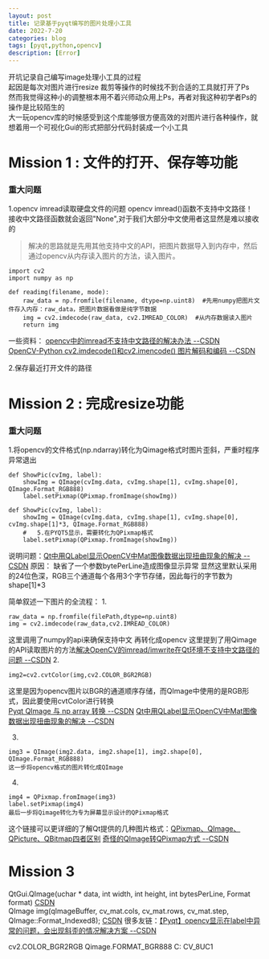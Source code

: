 ```yaml
---
layout: post
title: 记录基于pyqt编写的图片处理小工具
date: 2022-7-20
categories: blog
tags: [pyqt,python,opencv]
description: [Error]
---
```


开坑记录自己编写image处理小工具的过程  
起因是每次对图片进行resize 裁剪等操作的时候找不到合适的工具就打开了Ps  
然而我觉得这种小的调整根本用不着兴师动众用上Ps，再者对我这种初学者Ps的操作是比较陌生的  
大一玩opencv库的时候感受到这个库能够很方便高效的对图片进行各种操作，就想着用一个可视化Gui的形式把部分代码封装成一个小工具  

# Mission 1 : 文件的打开、保存等功能



### 重大问题
1.opencv imread读取硬盘文件的问题
opencv imread()函数不支持中文路径！ 接收中文路径函数就会返回"None",对于我们大部分中文使用者这显然是难以接收的
>解决的思路就是先用其他支持中文的API，把图片数据导入到内存中，然后通过opencv从内存读入图片的方法，读入图片。
```
import cv2
import numpy as np

def readimg(filename, mode):
	raw_data = np.fromfile(filename, dtype=np.uint8)  #先用numpy把图片文件存入内存：raw_data，把图片数据看做是纯字节数据
	img = cv2.imdecode(raw_data, cv2.IMREAD_COLOR)  #从内存数据读入图片
	return img
```
一些资料： 
[opencv中的imread不支持中文路径的解决办法 --CSDN](https://blog.csdn.net/WhoisPo/article/details/104511841/)   
[OpenCV-Python cv2.imdecode()和cv2.imencode() 图片解码和编码 --CSDN](https://blog.csdn.net/dcrmg/article/details/79155233)  

2.保存最近打开文件的路径

# Mission 2 : 完成resize功能

### 重大问题
1.将opencv的文件格式(np.ndarray)转化为Qimage格式时图片歪斜，严重时程序异常退出
```
def ShowPic(cvImg, label):
    showImg = QImage(cvImg.data, cvImg.shape[1], cvImg.shape[0], QImage.Format_RGB888)
    label.setPixmap(QPixmap.fromImage(showImg))
```

```
def ShowPic(cvImg, label):
    showImg = QImage(cvImg.data, cvImg.shape[1], cvImg.shape[0], cvImg.shape[1]*3, QImage.Format_RGB888)
    #   5.在PYQT5显示，需要转化为QPixmap格式
    label.setPixmap(QPixmap.fromImage(showImg))
```


说明问题：[Qt中用QLabel显示OpenCV中Mat图像数据出现扭曲现象的解决 --CSDN](https://blog.csdn.net/loveaborn/article/details/7680834)
原因：
缺省了一个参数bytePerLine造成图像显示异常
显然这里默认采用的24位色深，RGB三个通道每个各用3个字节存储，因此每行的字节数为shape[1]*3



简单叙述一下图片的全流程：
1.
```
raw_data = np.fromfile(filePath,dtype=np.uint8)
img = cv2.imdecode(raw_data,cv2.IMREAD_COLOR)
```
这里调用了numpy的api来确保支持中文
再转化成opencv
这里提到了用Qimage的API读取图片的方法[解决OpenCV的imread/imwrite在Qt环境不支持中文路径的问题 --CSDN](https://blog.csdn.net/libaineu2004/article/details/125350118)
2.
```
img2=cv2.cvtColor(img,cv2.COLOR_BGR2RGB)
```
这里是因为opencv图片以BGR的通道顺序存储，而QImage中使用的是RGB形式，因此要使用cvtColor进行转换  
[Pyqt QImage 与 np array 转换 --CSDN](https://blog.csdn.net/ccchen706/article/details/71425653)
[Qt中用QLabel显示OpenCV中Mat图像数据出现扭曲现象的解决 --CSDN](https://blog.csdn.net/loveaborn/article/details/7680834)

3.
```
img3 = QImage(img2.data, img2.shape[1], img2.shape[0], QImage.Format_RGB888)
这一步将opencv格式的图片转化成QImage
```
4.
```
img4 = QPixmap.fromImage(img3)
label.setPixmap(img4)
最后一步将Qimage转化为专为屏幕显示设计的QPixmap格式
```
这个链接可以更详细的了解Qt提供的几种图片格式：[QPixmap、QImage、QPicture、QBitmap四者区别](https://blog.csdn.net/luoyayun361/article/details/123366133)
[奇怪的QImage转QPixmap方式 --CSDN](https://www.csdn.net/tags/Ntjagg2sNjIzNjEtYmxvZwO0O0OO0O0O.html)

# Mission 3









QtGui.QImage(uchar * data, int width, int height, int bytesPerLine, Format format)
[CSDN](https://blog.csdn.net/lockhou/article/details/113407322?utm_medium=distribute.pc_relevant.none-task-blog-2~default~baidujs_title~default-0.pc_relevant_default&spm=1001.2101.3001.4242.1&utm_relevant_index=3)  
QImage img(qImageBuffer, cv_mat.cols, cv_mat.rows, cv_mat.step, QImage::Format_Indexed8);
[CSDN](https://bbs.csdn.net/topics/390918591?page=1)
很多友链：[【Pyqt】opencv显示在label中异常的问题，会出现斜歪的情况解决方案 --CSDN](https://blog.csdn.net/g944468183/article/details/124014785)

cv2.COLOR_BGR2RGB
Qimage.FORMAT_BGR888
C:
CV_8UC1